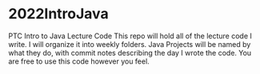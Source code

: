 # 2022IntroJava
PTC Intro to Java Lecture Code
This repo will hold all of the lecture code I write. I will organize it into weekly folders. Java Projects will be named by what they do, with commit notes describing the day I wrote the code. You are free to use this code however you feel.
